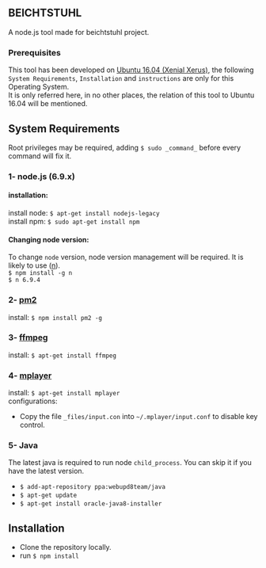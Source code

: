 ## BEICHTSTUHL
A node.js tool made for beichtstuhl project.

### Prerequisites
This tool has been developed on [Ubuntu 16.04 (Xenial Xerus)](http://releases.ubuntu.com/16.04/), the following `System Requirements`, `Installation` and `instructions` are only for this Operating System.  
It is only referred here, in no other places, the relation of this tool to Ubuntu 16.04 will be mentioned.

## System Requirements
Root privileges may be required, adding `$ sudo _command_` before every command will fix it.
### 1- node.js (6.9.x)
#### installation:  
  install node: `$ apt-get install nodejs-legacy`  
  install npm: `$ sudo apt-get install npm`

#### Changing node version:
  To change `node` version, node version management will be required. It is likely to use ([n](https://github.com/tj/n)).  
  `$ npm install -g n`  
  `$ n 6.9.4`

### 2- [pm2](https://github.com/Unitech/pm2)
install: `$ npm install pm2 -g`

### 3- [ffmpeg](https://www.ffmpeg.org/)
install: `$ apt-get install ffmpeg`

### 4- [mplayer](http://www.mplayerhq.hu/)
install: `$ apt-get install mplayer`  
configurations:
- Copy the file `_files/input.con` into `~/.mplayer/input.conf` to disable key control.

### 5- Java
The latest java is required to run node `child_process`. You can skip it if you have the latest version.
- `$ add-apt-repository ppa:webupd8team/java`  
- `$ apt-get update`
- `$ apt-get install oracle-java8-installer`


## Installation

- Clone the repository locally.
- run `$ npm install`
